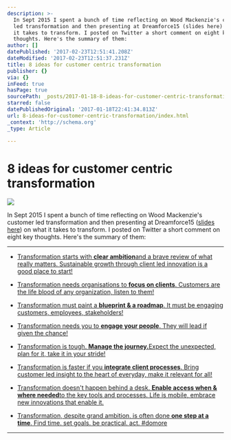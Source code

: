 ```yaml
---
description: >-
  In Sept 2015 I spent a bunch of time reflecting on Wood Mackenzie's customer
  led transformation and then presenting at Dreamforce15 (slides here) on what
  it takes to transform. I posted on Twitter a short comment on eight key
  thoughts. Here's the summary of them:
author: []
datePublished: '2017-02-23T12:51:41.208Z'
dateModified: '2017-02-23T12:51:37.231Z'
title: 8 ideas for customer centric transformation
publisher: {}
via: {}
inFeed: true
hasPage: true
sourcePath: _posts/2017-01-18-8-ideas-for-customer-centric-transformation.md
starred: false
datePublishedOriginal: '2017-01-18T22:41:34.813Z'
url: 8-ideas-for-customer-centric-transformation/index.html
_context: 'http://schema.org'
_type: Article

---
```

# 8 ideas for customer centric transformation
![](https://the-grid-user-content.s3-us-west-2.amazonaws.com/0e13cb7b-b7c2-4551-a311-d32598e1ab5a.png)

In Sept 2015 I spent a bunch of time reflecting on Wood Mackenzie's customer led transformation and then presenting at Dreamforce15 ([slides here][0]) on what it takes to transform. I posted on Twitter a short comment on eight key thoughts. Here's the summary of them:

---

* [Transformation starts with ][1]**[clear ambition][1]**[and a brave review of what really matters. Sustainable growth through client led innovation is a good place to start!][1]

* [Transformation needs organisations to ][2]**[focus on clients][2]**[. Customers are the life blood of any organization, listen to them!][2]

* [Transformation must paint a ][3]**[blueprint & a roadmap][3]**[. It must be engaging customers, employees, stakeholders!][3]

* [Transformation needs you to ][4]**[engage your people][4]**[. They will lead if given the chance!][4]

* [Transformation is tough. ][5]**[Manage the journey.][5]**[Expect the unexpected, plan for it, take it in your stride!][5]

* [Transformation is faster if you ][6]**[integrate client processes][6]**[. Bring customer led insight to the heart of everyday, make it relevant for all!][6]

* [Transformation doesn't happen behind a desk. ][7]**[Enable access when & where needed][7]**[to the key tools and processes. Life is mobile, embrace new innovations that enable it.][7]

* [Transformation, despite grand ambition, is often done ][8]**[one step at a time][8]**[. Find time. set goals. be practical. act. \#domore][8]

---



[0]: https://www.slideshare.net/secret/hxyLsokHHZCSgL
[1]: https://twitter.com/PracticalActs/status/643412677096800256
[2]: https://twitter.com/PracticalActs/status/643516123602911233
[3]: https://twitter.com/PracticalActs/status/643674408666710016
[4]: https://twitter.com/PracticalActs/status/643775031500255232
[5]: https://twitter.com/PracticalActs/status/643878498071801859
[6]: https://twitter.com/PracticalActs/status/643803547801387008
[7]: https://twitter.com/PracticalActs/status/644137469445820416
[8]: https://twitter.com/PracticalActs/status/644240849090531328